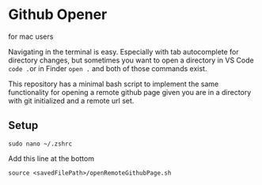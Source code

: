 # Github Opener

for mac users

Navigating in the terminal is easy. Especially with tab autocomplete for directory changes, but sometimes you want to open a directory in VS Code ```code .```or in Finder ```open .``` and both of those commands exist. 

This repository has a minimal bash script to implement the same functionality for opening a remote github page given you are in a directory with git initialized and a remote url set. 

## Setup
```
sudo nano ~/.zshrc
```

Add this line at the bottom
```
source <savedFilePath>/openRemoteGithubPage.sh
```




